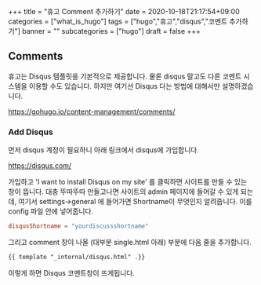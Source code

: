 +++
title = "휴고 Comment 추가하기"
date = 2020-10-18T21:17:54+09:00
categories = ["what_is_hugo"]
tags = ["hugo","휴고","disqus","코멘트 추가하기"]
banner = ""
subcategories = ["hugo"]
draft = false
+++

## Comments

휴고는 Disqus 템플릿을 기본적으로 제공합니다. 물론 disqus 말고도 다른 코멘트 시스템을 이용할 수도 있습니다. 
하지만 여기선 Disqus 다는 방법에 대해서만 설명하겠습니다.

https://gohugo.io/content-management/comments/

### Add Disqus

먼저 disqus 계정이 필요하니 아래 링크에서 disqus에 가입합니다.

https://disqus.com/

가입하고 'I want to install Disqus on my site' 를 클릭하면 사이트를 만들 수 있는 창이 뜹니다. 대충 뚜따뚜따 만들고나면 사이트의 admin 페이지에 들어갈 수 있게 되는데, 여기서 settings->general 에 들어가면 Shortname이 무엇인지 알려줍니다. 이를 config 파일 안에 넣어줍니다.

```toml
disqusShortname = "yourdiscussshortname"
```

그리고 comment 창이 나올 (대부분 single.html 아래) 부분에 다음 줄을 추가합니다.

```html
{{ template "_internal/disqus.html" .}}
```

이렇게 하면 Disqus 코멘트창이 뜨게됩니다. 